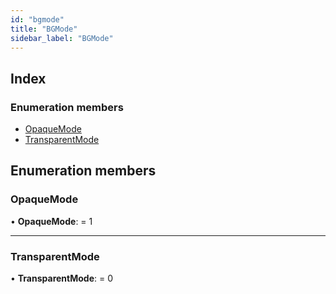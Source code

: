 ```yaml
---
id: "bgmode"
title: "BGMode"
sidebar_label: "BGMode"
---
```


## Index

### Enumeration members

* [OpaqueMode](bgmode.md#opaquemode)
* [TransparentMode](bgmode.md#transparentmode)

## Enumeration members

###  OpaqueMode

• **OpaqueMode**: = 1

___

###  TransparentMode

• **TransparentMode**: = 0

